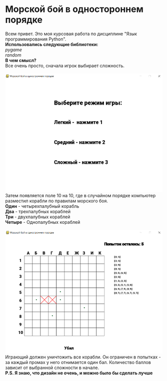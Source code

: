 # Морской бой в одностороннем порядке <br>
Всем привет. Это моя курсовая работа по дисциплине "Язык программирования Python".<br>
**Использовались следующие библиотеки:** <br>
 *pygame* <br>
 *random* <br>
**В чем смысл?** <br>
Все очень просто, сначала игрок выбирает сложность.<br>
<br>
![Меню](https://raw.githubusercontent.com/Antieasy/naval-battle-single-player/master/1%20-%20menu.PNG "1")<br>
Затем появляется поле 10 на 10, где в случайном порядке компьютер разместил корабли по правилам морского боя.<br>
**Один** - четырехпалубный корабль <br>
**Два** - трехпалубных кораблей <br>
**Три** - двухпалубных кораблей <br>
**Четыре** - Однопалубных кораблей <br>
<br>
![Игра](https://raw.githubusercontent.com/Antieasy/naval-battle-single-player/master/2%20-%20game.PNG "2")<br>
Играющий должен уничтожить все корабли. Он ограничен в попытках - за каждый промах у него отнимается один бал. Количество баллов зависит от выбранной сложности в начале.<br>
**P.S. Я знаю, что дизайн не очень, и можно было бы сделать лучше**
